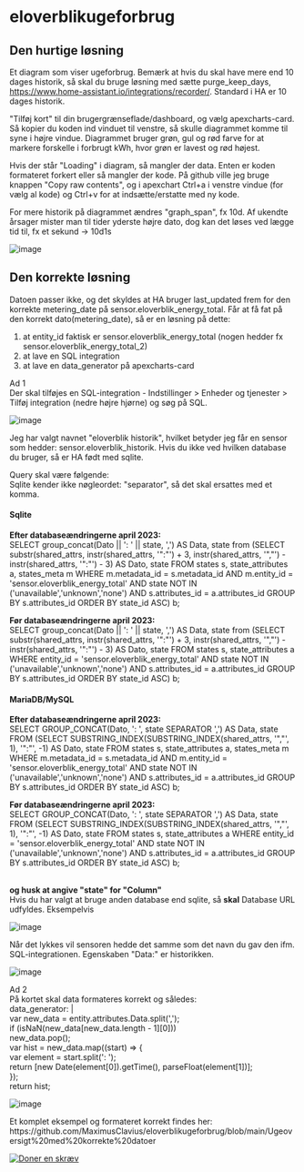 # eloverblikugeforbrug

## Den hurtige løsning
Et diagram som viser ugeforbrug. Bemærk at hvis du skal have mere end 10 dages historik, så skal du bruge løsning med sætte purge_keep_days, https://www.home-assistant.io/integrations/recorder/. Standard i HA er 10 dages historik. 

"Tilføj kort" til din brugergrænseflade/dashboard, og vælg apexcharts-card. Så kopier du koden ind vinduet til venstre, så skulle diagrammet komme til syne i højre vindue. Diagrammet bruger grøn, gul og rød farve for at markere forskelle i forbrugt kWh, hvor grøn er lavest og rød højest.

Hvis der står "Loading" i diagram, så mangler der data. Enten er koden formateret forkert eller så mangler der kode. På github ville jeg bruge knappen "Copy raw contents", og i apexchart Ctrl+a i venstre vindue (for vælg al kode) og Ctrl+v for at indsætte/erstatte med ny kode.

For mere historik på diagrammet ændres "graph_span", fx 10d. Af ukendte årsager mister man til tider yderste højre dato, dog kan det løses ved lægge tid til, fx et sekund -> 10d1s

![image](https://user-images.githubusercontent.com/103023823/187018251-da6fd6f2-322e-4ede-8aa0-4568d53544d7.png)

## Den korrekte løsning
Datoen passer ikke, og det skyldes at HA bruger last_updated frem for den korrekte metering_date på sensor.eloverblik_energy_total. Får at få fat på den korrekt dato(metering_date), så er en løsning på dette:
1) at entity_id faktisk er sensor.eloverblik_energy_total (nogen hedder fx sensor.eloverblik_energy_total_2)
2) at lave en SQL integration
3) at lave en data_generator på apexcharts-card
<p>Ad 1<br>
  Der skal tilføjes en SQL-integration - Indstillinger > Enheder og tjenester > Tilføj integration (nedre højre hjørne) og søg på SQL.

![image](https://user-images.githubusercontent.com/103023823/216801712-beae43a9-4751-4380-8e5a-97a551423684.png)

 Jeg har valgt navnet "eloverblik historik", hvilket betyder jeg får en sensor som hedder: sensor.eloverblik_historik. Hvis du ikke ved hvilken database du bruger, så er HA født med sqlite.</p>
  Query skal være følgende:<br>
  Sqlite kender ikke nøgleordet: "separator", så det skal ersattes med et komma.<br>
<h4>Sqlite</h4>
<p><strong>Efter databaseændringerne april 2023:</strong><br>
SELECT group_concat(Dato || ': ' || state, ',') AS Data, state from (SELECT substr(shared_attrs, instr(shared_attrs, '":"') + 3, instr(shared_attrs, '","') - instr(shared_attrs, '":"') - 3) AS Dato, state FROM states s, state_attributes a, states_meta m WHERE m.metadata_id = s.metadata_id AND m.entity_id = 'sensor.eloverblik_energy_total' AND state NOT IN ('unavailable','unknown','none') AND s.attributes_id = a.attributes_id GROUP BY s.attributes_id ORDER BY state_id ASC) b;</p>
<p><strong>Før databaseændringerne april 2023:</strong><br>
SELECT group_concat(Dato || ': ' || state, ',') AS Data, state from (SELECT substr(shared_attrs, instr(shared_attrs, '":"') + 3, instr(shared_attrs, '","') - instr(shared_attrs, '":"') - 3) AS Dato, state FROM states s, state_attributes a WHERE entity_id = 'sensor.eloverblik_energy_total' AND state NOT IN ('unavailable','unknown','none') AND s.attributes_id = a.attributes_id GROUP BY s.attributes_id ORDER BY state_id ASC) b;</p>
<h4>MariaDB/MySQL</h4>
<p><strong>Efter databaseændringerne april 2023:</strong><br>
SELECT GROUP_CONCAT(Dato, ': ', state SEPARATOR ',') AS Data, state FROM (SELECT SUBSTRING_INDEX(SUBSTRING_INDEX(shared_attrs, '","', 1), '":"', -1) AS Dato, state FROM states s, state_attributes a, states_meta m WHERE m.metadata_id = s.metadata_id AND m.entity_id = 'sensor.eloverblik_energy_total' AND state NOT IN ('unavailable','unknown','none') AND s.attributes_id = a.attributes_id GROUP BY s.attributes_id ORDER BY state_id ASC) b;</p>
<p><strong>Før databaseændringerne april 2023:</strong><br>
SELECT GROUP_CONCAT(Dato, ': ', state SEPARATOR ',') AS Data, state FROM (SELECT SUBSTRING_INDEX(SUBSTRING_INDEX(shared_attrs, '","', 1), '":"', -1) AS Dato, state FROM states s, state_attributes a WHERE entity_id = 'sensor.eloverblik_energy_total' AND state NOT IN ('unavailable','unknown','none') AND s.attributes_id = a.attributes_id GROUP BY s.attributes_id ORDER BY state_id ASC) b;</p>
<br><b>og husk at angive "state" for "Column"</b><br>
Hvis du har valgt at bruge anden database end sqlite, så <b>skal</b> Database URL udfyldes. Eksempelvis</p>

![image](https://user-images.githubusercontent.com/103023823/216801941-54a1e5b0-41d4-4f09-bd62-fe088f6c0604.png)

<p>Når det lykkes vil sensoren hedde det samme som det navn du gav den ifm. SQL-integrationen. Egenskaben "Data:" er historikken.</p>

![image](https://user-images.githubusercontent.com/103023823/198866640-c0d61ea5-4296-47ab-8e72-4b83b86ebb3d.png)

<p>Ad 2<br>
  På kortet skal data formateres korrekt og således:<br>
    data_generator: |<br>
      var new_data = entity.attributes.Data.split(',');<br>
        if (isNaN(new_data[new_data.length - 1][0]))<br>
	        new_data.pop();<br>
        var hist = new_data.map((start) => {<br>
        var element = start.split(': ');<br>
        return [new Date(element[0]).getTime(), parseFloat(element[1])];<br>
      });<br>
      return hist;</p>
      
![image](https://user-images.githubusercontent.com/103023823/198835653-2afb1fb8-9cbd-4933-92ff-0bb53e05cae4.png)
<p>Et komplet eksempel og formateret korrekt findes her: https://github.com/MaximusClavius/eloverblikugeforbrug/blob/main/Ugeoversigt%20med%20korrekte%20datoer</p>

<a href="https://www.paypal.com/donate/?hosted_button_id=NNUF56TVFMJXY"><img src="https://www.paypalobjects.com/da_DK/DK/i/btn/btn_donateCC_LG.gif" alt="Doner en skræv"></a>
